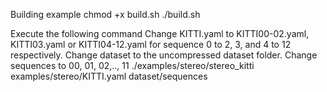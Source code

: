 Building example
chmod +x build.sh
./build.sh


Execute the following command
Change KITTI.yaml to KITTI00-02.yaml, KITTI03.yaml or KITTI04-12.yaml for sequence 0 to 2, 3, and 4 to 12 respectively. Change dataset to the uncompressed dataset folder. Change sequences to 00, 01, 02,.., 11
./examples/stereo/stereo_kitti examples/stereo/KITTI.yaml dataset/sequences
